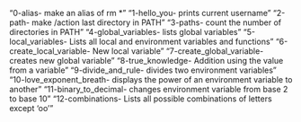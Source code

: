 “0-alias- make an alias of rm *”
“1-hello_you- prints current username”
“2-path- make /action last directory in PATH”
“3-paths- count the number of directories in PATH”
“4-global_variables- lists global variables”
“5-local_variables- Lists all local and environment variables and functions”
“6-create_local_variable- New local variable”
“7-create_global_variable- creates new global variable”
“8-true_knowledge- Addition using the value from a variable”
“9-divide_and_rule- divides two environment variables”
“10-love_exponent_breath- displays the power of an environment variable to another”
“11-binary_to_decimal- changes environment variable from base 2 to base 10”
“12-combinations- Lists all possible combinations of letters except ‘oo’”
